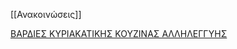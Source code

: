 [[Ανακοινώσεις]]

[ΒΑΡΔΙΕΣ ΚΥΡΙΑΚΑΤΙΚΗΣ ΚΟΥΖΙΝΑΣ ΑΛΛΗΛΕΓΓΥΗΣ](https://docs.google.com/spreadsheets/d/1elvfgEQ07RkV9PW-WpsZ_SfrYiVio81vNbJLkCJrAQ4/edit#gid=0)
